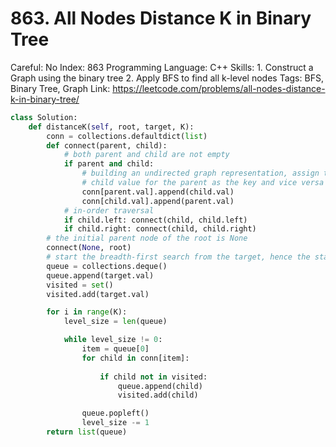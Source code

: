 # 863. All Nodes Distance K in Binary Tree

Careful: No
Index: 863
Programming Language: C++
Skills: 1. Construct a Graph using the binary tree
2. Apply BFS to find all k-level nodes
Tags: BFS, Binary Tree, Graph
Link: https://leetcode.com/problems/all-nodes-distance-k-in-binary-tree/

```python
class Solution:
    def distanceK(self, root, target, K):
        conn = collections.defaultdict(list)
        def connect(parent, child):
            # both parent and child are not empty
            if parent and child:
                # building an undirected graph representation, assign the
                # child value for the parent as the key and vice versa
                conn[parent.val].append(child.val)
                conn[child.val].append(parent.val)
            # in-order traversal
            if child.left: connect(child, child.left)
            if child.right: connect(child, child.right)
        # the initial parent node of the root is None
        connect(None, root)
        # start the breadth-first search from the target, hence the starting level is 0
        queue = collections.deque()
        queue.append(target.val)
        visited = set()
        visited.add(target.val)

        for i in range(K):
            level_size = len(queue)

            while level_size != 0:
                item = queue[0]
                for child in conn[item]:
                    
                    if child not in visited:
                        queue.append(child)
                        visited.add(child)

                queue.popleft()
                level_size -= 1
        return list(queue)
```